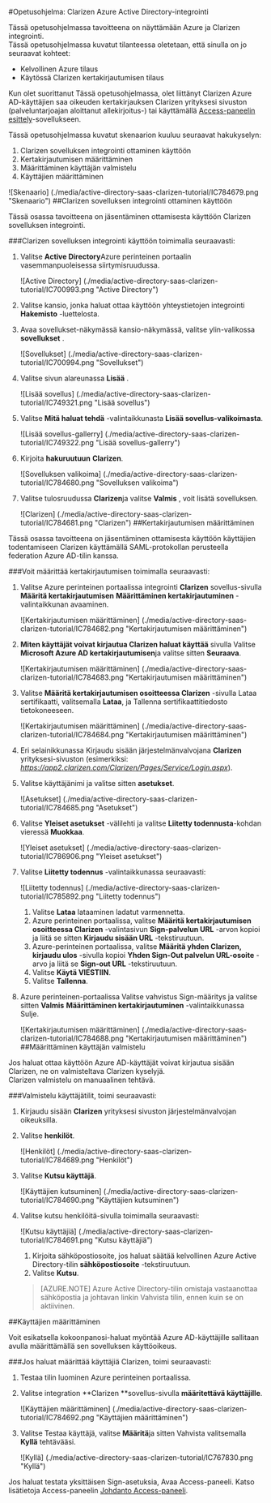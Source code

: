 <properties 
    pageTitle="Opetusohjelma: Azure Active Directory-integrointi Clarizen | Microsoft Azure" 
    description="Opettele käyttämään Clarizen Azure Active Directory-hakemistosta käyttöön kertakirjautumisen, automaattinen valmistelu ja lisää!" 
    services="active-directory" 
    authors="jeevansd"  
    documentationCenter="na" 
    manager="femila"/>
<tags 
    ms.service="active-directory" 
    ms.devlang="na" 
    ms.topic="article" 
    ms.tgt_pltfrm="na" 
    ms.workload="identity" 
    ms.date="09/29/2016" 
    ms.author="jeedes" />

#<a name="tutorial-azure-active-directory-integration-with-clarizen"></a>Opetusohjelma: Clarizen Azure Active Directory-integrointi

Tässä opetusohjelmassa tavoitteena on näyttämään Azure ja Clarizen integrointi.  
Tässä opetusohjelmassa kuvatut tilanteessa oletetaan, että sinulla on jo seuraavat kohteet:

-   Kelvollinen Azure tilaus
-   Käytössä Clarizen kertakirjautumisen tilaus

Kun olet suorittanut Tässä opetusohjelmassa, olet liittänyt Clarizen Azure AD-käyttäjien saa oikeuden kertakirjauksen Clarizen yrityksesi sivuston (palveluntarjoajan aloittanut allekirjoitus-) tai käyttämällä [Access-paneelin esittely](active-directory-saas-access-panel-introduction.md)-sovellukseen.

Tässä opetusohjelmassa kuvatut skenaarion kuuluu seuraavat hakukyselyn:

1.  Clarizen sovelluksen integrointi ottaminen käyttöön
2.  Kertakirjautumisen määrittäminen
3.  Määrittäminen käyttäjän valmistelu
4.  Käyttäjien määrittäminen

![Skenaario] (./media/active-directory-saas-clarizen-tutorial/IC784679.png "Skenaario")
##<a name="enabling-the-application-integration-for-clarizen"></a>Clarizen sovelluksen integrointi ottaminen käyttöön

Tässä osassa tavoitteena on jäsentäminen ottamisesta käyttöön Clarizen sovelluksen integrointi.

###<a name="to-enable-the-application-integration-for-clarizen-perform-the-following-steps"></a>Clarizen sovelluksen integrointi käyttöön toimimalla seuraavasti:

1.  Valitse **Active Directory**Azure perinteinen portaalin vasemmanpuoleisessa siirtymisruudussa.

    ![Active Directory] (./media/active-directory-saas-clarizen-tutorial/IC700993.png "Active Directory")

2.  Valitse kansio, jonka haluat ottaa käyttöön yhteystietojen integrointi **Hakemisto** -luettelosta.

3.  Avaa sovellukset-näkymässä kansio-näkymässä, valitse ylin-valikossa **sovellukset** .

    ![Sovellukset] (./media/active-directory-saas-clarizen-tutorial/IC700994.png "Sovellukset")

4.  Valitse sivun alareunassa **Lisää** .

    ![Lisää sovellus] (./media/active-directory-saas-clarizen-tutorial/IC749321.png "Lisää sovellus")

5.  Valitse **Mitä haluat tehdä** -valintaikkunasta **Lisää sovellus-valikoimasta**.

    ![Lisää sovellus-gallerry] (./media/active-directory-saas-clarizen-tutorial/IC749322.png "Lisää sovellus-gallerry")

6.  Kirjoita **hakuruutuun** **Clarizen**.

    ![Sovelluksen valikoima] (./media/active-directory-saas-clarizen-tutorial/IC784680.png "Sovelluksen valikoima")

7.  Valitse tulosruudussa **Clarizen**ja valitse **Valmis** , voit lisätä sovelluksen.

    ![Clarizen] (./media/active-directory-saas-clarizen-tutorial/IC784681.png "Clarizen")
##<a name="configuring-single-sign-on"></a>Kertakirjautumisen määrittäminen

Tässä osassa tavoitteena on jäsentäminen ottamisesta käyttöön käyttäjien todentamiseen Clarizen käyttämällä SAML-protokollan perusteella federation Azure AD-tilin kanssa.

###<a name="to-configure-single-sign-on-perform-the-following-steps"></a>Voit määrittää kertakirjautumisen toimimalla seuraavasti:

1.  Valitse Azure perinteinen portaalissa integrointi **Clarizen** sovellus-sivulla **Määritä kertakirjautumisen** **Määrittäminen kertakirjautuminen** -valintaikkunan avaaminen.

    ![Kertakirjautumisen määrittäminen] (./media/active-directory-saas-clarizen-tutorial/IC784682.png "Kertakirjautumisen määrittäminen")

2.  **Miten käyttäjät voivat kirjautua Clarizen haluat käyttää** sivulla Valitse **Microsoft Azure AD kertakirjautumisen**ja valitse sitten **Seuraava**.

    ![Kertakirjautumisen määrittäminen] (./media/active-directory-saas-clarizen-tutorial/IC784683.png "Kertakirjautumisen määrittäminen")

3.  Valitse **Määritä kertakirjautumisen osoitteessa Clarizen** -sivulla Lataa sertifikaatti, valitsemalla **Lataa**, ja Tallenna sertifikaattitiedosto tietokoneeseen.

    ![Kertakirjautumisen määrittäminen] (./media/active-directory-saas-clarizen-tutorial/IC784684.png "Kertakirjautumisen määrittäminen")

4.  Eri selainikkunassa Kirjaudu sisään järjestelmänvalvojana **Clarizen** yrityksesi-sivuston (esimerkiksi: *https://app2.clarizen.com/Clarizen/Pages/Service/Login.aspx*).

5.  Valitse käyttäjänimi ja valitse sitten **asetukset**.

    ![Asetukset] (./media/active-directory-saas-clarizen-tutorial/IC784685.png "Asetukset")

6.  Valitse **Yleiset asetukset** -välilehti ja valitse **Liitetty todennusta**-kohdan vieressä **Muokkaa**.

    ![Yleiset asetukset] (./media/active-directory-saas-clarizen-tutorial/IC786906.png "Yleiset asetukset")

7.  Valitse **Liitetty todennus** -valintaikkunassa seuraavasti:

    ![Liitetty todennus] (./media/active-directory-saas-clarizen-tutorial/IC785892.png "Liitetty todennus")

    1.  Valitse **Lataa** lataaminen ladatut varmennetta.
    2.  Azure perinteinen portaalissa, valitse **Määritä kertakirjautumisen osoitteessa Clarizen** -valintasivun **Sign-palvelun URL** -arvon kopioi ja liitä se sitten **Kirjaudu sisään URL** -tekstiruutuun.
    3.  Azure-perinteinen portaalissa, valitse **Määritä yhden Clarizen, kirjaudu ulos** -sivulla kopioi **Yhden Sign-Out palvelun URL-osoite** -arvo ja liitä se **Sign-out URL** -tekstiruutuun.
    4.  Valitse **Käytä VIESTIIN**.
    5.  Valitse **Tallenna**.

8.  Azure perinteinen-portaalissa Valitse vahvistus Sign-määritys ja valitse sitten **Valmis** **Määrittäminen kertakirjautuminen** -valintaikkunassa Sulje.

    ![Kertakirjautumisen määrittäminen] (./media/active-directory-saas-clarizen-tutorial/IC784688.png "Kertakirjautumisen määrittäminen")
##<a name="configuring-user-provisioning"></a>Määrittäminen käyttäjän valmistelu

Jos haluat ottaa käyttöön Azure AD-käyttäjät voivat kirjautua sisään Clarizen, ne on valmisteltava Clarizen kyselyjä.  
Clarizen valmistelu on manuaalinen tehtävä.

###<a name="to-provision-a-user-accounts-perform-the-following-steps"></a>Valmistelu käyttäjätilit, toimi seuraavasti:

1.  Kirjaudu sisään **Clarizen** yrityksesi sivuston järjestelmänvalvojan oikeuksilla.

2.  Valitse **henkilöt**.

    ![Henkilöt] (./media/active-directory-saas-clarizen-tutorial/IC784689.png "Henkilöt")

3.  Valitse **Kutsu käyttäjä**.

    ![Käyttäjien kutsuminen] (./media/active-directory-saas-clarizen-tutorial/IC784690.png "Käyttäjien kutsuminen")

4.  Valitse kutsu henkilöitä-sivulla toimimalla seuraavasti:

    ![Kutsu käyttäjiä] (./media/active-directory-saas-clarizen-tutorial/IC784691.png "Kutsu käyttäjiä")

    1.  Kirjoita sähköpostiosoite, jos haluat säätää kelvollinen Azure Active Directory-tilin **sähköpostiosoite** -tekstiruutuun.
    2.  Valitse **Kutsu**.

    >[AZURE.NOTE] Azure Active Directory-tilin omistaja vastaanottaa sähköpostia ja johtavan linkin Vahvista tilin, ennen kuin se on aktiivinen.

##<a name="assigning-users"></a>Käyttäjien määrittäminen

Voit esikatsella kokoonpanosi-haluat myöntää Azure AD-käyttäjille sallitaan avulla määrittämällä sen sovelluksen käyttöoikeus.

###<a name="to-assign-users-to-clarizen-perform-the-following-steps"></a>Jos haluat määrittää käyttäjiä Clarizen, toimi seuraavasti:

1.  Testaa tilin luominen Azure perinteinen portaalissa.

2.  Valitse integration **Clarizen **sovellus-sivulla **määritettävä käyttäjille**.

    ![Käyttäjien määrittäminen] (./media/active-directory-saas-clarizen-tutorial/IC784692.png "Käyttäjien määrittäminen")

3.  Valitse Testaa käyttäjä, valitse **Määritä**ja sitten Vahvista valitsemalla **Kyllä** tehtävääsi.

    ![Kyllä] (./media/active-directory-saas-clarizen-tutorial/IC767830.png "Kyllä")

Jos haluat testata yksittäisen Sign-asetuksia, Avaa Access-paneeli. Katso lisätietoja Access-paneelin [Johdanto Access-paneeli](active-directory-saas-access-panel-introduction.md).
